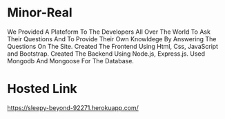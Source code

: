 # Minor-Real
We Provided A Plateform To The Developers All
Over The World To Ask Their Questions And To
Provide Their Own Knowldege By Answering The
Questions On The Site.
Created The Frontend Using Html, Css, JavaScript
and Bootstrap.
Created The Backend Using Node.js, Express.js.
Used Mongodb And Mongoose For The Database.

# Hosted Link
https://sleepy-beyond-92271.herokuapp.com/

